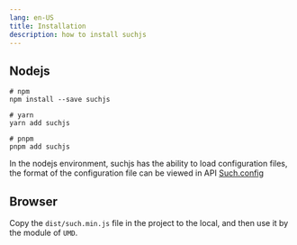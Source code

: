 ```yaml
---
lang: en-US
title: Installation
description: how to install suchjs
---
```


## Nodejs

```shell
# npm
npm install --save suchjs

# yarn
yarn add suchjs

# pnpm
pnpm add suchjs
```

In the nodejs environment, suchjs has the ability to load configuration files, the format of the configuration file can be viewed in API [Such.config](./api.html#such-config)

## Browser

Copy the `dist/such.min.js` file in the project to the local, and then use it by the module of `UMD`.
